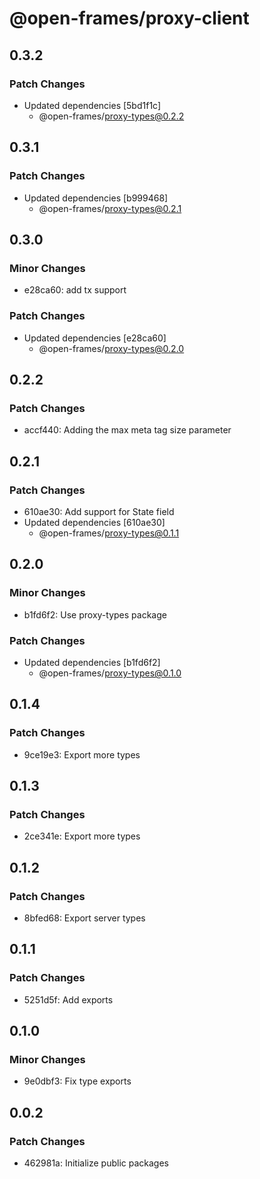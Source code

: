 # @open-frames/proxy-client

## 0.3.2

### Patch Changes

- Updated dependencies [5bd1f1c]
  - @open-frames/proxy-types@0.2.2

## 0.3.1

### Patch Changes

- Updated dependencies [b999468]
  - @open-frames/proxy-types@0.2.1

## 0.3.0

### Minor Changes

- e28ca60: add tx support

### Patch Changes

- Updated dependencies [e28ca60]
  - @open-frames/proxy-types@0.2.0

## 0.2.2

### Patch Changes

- accf440: Adding the max meta tag size parameter

## 0.2.1

### Patch Changes

- 610ae30: Add support for State field
- Updated dependencies [610ae30]
  - @open-frames/proxy-types@0.1.1

## 0.2.0

### Minor Changes

- b1fd6f2: Use proxy-types package

### Patch Changes

- Updated dependencies [b1fd6f2]
  - @open-frames/proxy-types@0.1.0

## 0.1.4

### Patch Changes

- 9ce19e3: Export more types

## 0.1.3

### Patch Changes

- 2ce341e: Export more types

## 0.1.2

### Patch Changes

- 8bfed68: Export server types

## 0.1.1

### Patch Changes

- 5251d5f: Add exports

## 0.1.0

### Minor Changes

- 9e0dbf3: Fix type exports

## 0.0.2

### Patch Changes

- 462981a: Initialize public packages
